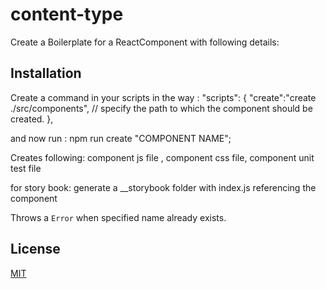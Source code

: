 # content-type

Create a Boilerplate for a ReactComponent with following details:

## Installation
Create a command in your scripts in the way : 
"scripts": {
    "create":"create ./src/components", // specify the path to which the component should be created.
},

and now run : npm run create "COMPONENT NAME";

Creates following: 
component js file , component css file, component unit test file

for story book:
generate a __storybook folder with 
index.js referencing the component

Throws a `Error` when specified name already exists.

## License

[MIT](LICENSE)
